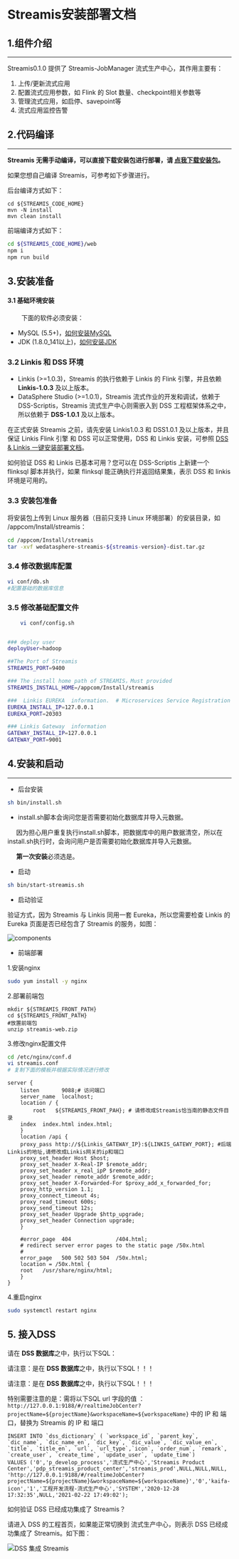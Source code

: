 # Streamis安装部署文档

## 1.组件介绍
----------

Streamis0.1.0 提供了 Streamis-JobManager 流式生产中心，其作用主要有：

1. 上传/更新流式应用
2. 配置流式应用参数，如 Flink 的 Slot 数量、checkpoint相关参数等 
3. 管理流式应用，如启停、savepoint等 
4. 流式应用监控告警


## 2.代码编译
----------

**Streamis 无需手动编译，可以直接下载安装包进行部署，请 [点我下载安装包](https://github.com/WeBankFinTech/Streamis/releases)。**

如果您想自己编译 Streamis，可参考如下步骤进行。

后台编译方式如下：

```
cd ${STREAMIS_CODE_HOME}
mvn -N install
mvn clean install
```

前端编译方式如下：

```bash
cd ${STREAMIS_CODE_HOME}/web
npm i
npm run build
```

## 3.安装准备

#### 3.1 基础环境安装

&nbsp;&nbsp;&nbsp;&nbsp;&nbsp;&nbsp;&nbsp;&nbsp;下面的软件必须安装：

- MySQL (5.5+)，[如何安装MySQL](https://www.runoob.com/mysql/mysql-install.html)
- JDK (1.8.0_141以上)，[如何安装JDK](https://www.runoob.com/java/java-environment-setup.html)

### 3.2 Linkis 和 DSS 环境

- Linkis (>=1.0.3)，Streamis 的执行依赖于 Linkis 的 Flink 引擎，并且依赖 **Linkis-1.0.3** 及以上版本。
- DataSphere Studio (>=1.0.1)，Streamis 流式作业的开发和调试，依赖于 DSS-Scriptis，Streamis 流式生产中心则需嵌入到 DSS 工程框架体系之中，所以依赖于 **DSS-1.0.1** 及以上版本。

在正式安装 Streamis 之前，请先安装 Linkis1.0.3 和 DSS1.0.1 及以上版本，并且保证 Linkis Flink 引擎 和 DSS 可以正常使用，DSS 和 Linkis 安装，可参照 [DSS & Linkis 一键安装部署文档](https://github.com/WeBankFinTech/DataSphereStudio-Doc/blob/main/zh_CN/%E5%AE%89%E8%A3%85%E9%83%A8%E7%BD%B2/DSS%E5%8D%95%E6%9C%BA%E9%83%A8%E7%BD%B2%E6%96%87%E6%A1%A3.md)。

如何验证 DSS 和 Linkis 已基本可用？您可以在 DSS-Scriptis 上新建一个 flinksql 脚本并执行，如果 flinksql 能正确执行并返回结果集，表示 DSS 和 linkis 环境是可用的。

### 3.3 安装包准备

将安装包上传到 Linux 服务器（目前只支持 Linux 环境部署）的安装目录，如 /appcom/Install/streamis：

```bash
cd /appcom/Install/streamis
tar -xvf wedatasphere-streamis-${streamis-version}-dist.tar.gz
```

### 3.4 修改数据库配置

```bash
vi conf/db.sh
#配置基础的数据库信息

```

### 3.5 修改基础配置文件

```bash
    vi conf/config.sh
```

```bash

### deploy user
deployUser=hadoop

##The Port of Streamis
STREAMIS_PORT=9400

### The install home path of STREAMIS，Must provided
STREAMIS_INSTALL_HOME=/appcom/Install/streamis

###  Linkis EUREKA  information.  # Microservices Service Registration Discovery Center
EUREKA_INSTALL_IP=127.0.0.1
EUREKA_PORT=20303

### Linkis Gateway  information
GATEWAY_INSTALL_IP=127.0.0.1
GATEWAY_PORT=9001

```

## 4.安装和启动
----------

- 后台安装

```bash
sh bin/install.sh
```

- install.sh脚本会询问您是否需要初始化数据库并导入元数据。

&nbsp;&nbsp;&nbsp;&nbsp;&nbsp;因为担心用户重复执行install.sh脚本，把数据库中的用户数据清空，所以在install.sh执行时，会询问用户是否需要初始化数据库并导入元数据。

&nbsp;&nbsp;&nbsp;&nbsp;&nbsp;**第一次安装**必须选是。


- 启动

```bash
sh bin/start-streamis.sh
```

- 启动验证

验证方式，因为 Streamis 与 Linkis 同用一套 Eureka，所以您需要检查 Linkis 的 Eureka 页面是否已经包含了 Streamis 的服务，如图：

![components](../../images/zh_CN/eureka_streamis.png)


- 前端部署

1.安装nginx
 
```bash
sudo yum install -y nginx
```

2.部署前端包

```
mkdir ${STREAMIS_FRONT_PATH}
cd ${STREAMIS_FRONT_PATH}
#放置前端包
unzip streamis-web.zip
```

3.修改nginx配置文件<br>

```bash
cd /etc/nginx/conf.d
vi streamis.conf
# 复制下面的模板并根据实际情况进行修改
```

```
server {
    listen       9088;# 访问端口
    server_name  localhost;
    location / {
        root   ${STREAMIS_FRONT_PAH}; # 请修改成Streamis恰当南的静态文件目录
    index  index.html index.html;
    }
    location /api {
    proxy_pass http://${Linkis_GATEWAY_IP}:${LINKIS_GATEWY_PORT}; #后端Linkis的地址,请修改成Linkis网关的ip和端口
    proxy_set_header Host $host;
    proxy_set_header X-Real-IP $remote_addr;
    proxy_set_header x_real_ipP $remote_addr;
    proxy_set_header remote_addr $remote_addr;
    proxy_set_header X-Forwarded-For $proxy_add_x_forwarded_for;
    proxy_http_version 1.1;
    proxy_connect_timeout 4s;
    proxy_read_timeout 600s;
    proxy_send_timeout 12s;
    proxy_set_header Upgrade $http_upgrade;
    proxy_set_header Connection upgrade;
    }

    #error_page  404              /404.html;
    # redirect server error pages to the static page /50x.html
    #
    error_page   500 502 503 504  /50x.html;
    location = /50x.html {
    root   /usr/share/nginx/html;
    }
}
```

4.重启nginx

```bash
sudo systemctl restart nginx
```

## 5. 接入DSS

请在 **DSS 数据库**之中，执行以下SQL：

请注意：是在 **DSS 数据库**之中，执行以下SQL！！！

请注意：是在 **DSS 数据库**之中，执行以下SQL！！！

特别需要注意的是：需将以下SQL url 字段的值 ：`http://127.0.0.1:9188/#/realtimeJobCenter?projectName=${projectName}&workspaceName=${workspaceName}` 中的 IP 和 端口，替换为 Streamis 的 IP 和 端口

```roomsql
INSERT INTO `dss_dictionary` ( `workspace_id`, `parent_key`, `dic_name`, `dic_name_en`, `dic_key`, `dic_value`, `dic_value_en`, `title`, `title_en`, `url`, `url_type`,`icon`, `order_num`, `remark`, `create_user`, `create_time`, `update_user`, `update_time`) 
VALUES ('0','p_develop_process','流式生产中心','Streamis Product Center','pdp_streamis_product_center','streamis_prod',NULL,NULL,NULL,
'http://127.0.0.1:9188/#/realtimeJobCenter?projectName=${projectName}&workspaceName=${workspaceName}','0','kaifa-icon','1','工程开发流程-流式生产中心','SYSTEM','2020-12-28 17:32:35',NULL,'2021-02-22 17:49:02');
```

如何验证 DSS 已经成功集成了 Streamis？

请进入 DSS 的工程首页，如果能正常切换到 流式生产中心，则表示 DSS 已经成功集成了 Streamis。如下图：

![DSS 集成 Streamis](../../images/zh_CN/DSS_integration_Streamis.png)